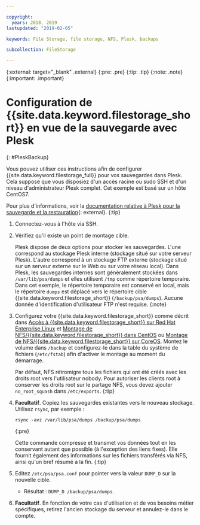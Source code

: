 ```yaml
---

copyright:
  years: 2018, 2019
lastupdated: "2019-02-05"

keywords: File Storage, file storage, NFS, Plesk, backups

subcollection: FileStorage

---
```

{:external: target="_blank" .external}
{:pre: .pre}
{:tip: .tip}
{:note: .note}
{:important: .important}

# Configuration de {{site.data.keyword.filestorage_short}} en vue de la sauvegarde avec Plesk
{: #PleskBackup}

Vous pouvez utiliser ces instructions afin de configurer {{site.data.keyword.filestorage_full}} pour vos sauvegardes dans Plesk. Cela suppose que vous disposiez d'un accès racine ou sudo SSH et d'un niveau d'administrateur Plesk complet. Cet exemple est basé sur un hôte CentOS7.

Pour plus d'informations, voir la [documentation relative à Plesk pour la sauvegarde et la restauration](https://docs.plesk.com/en-US/12.5/administrator-guide/backing-up-and-restoration.59256/){: external}.
{:tip}

1. Connectez-vous à l'hôte via SSH.
2. Vérifiez qu'il existe un point de montage cible. <br />

   Plesk dispose de deux options pour stocker les sauvegardes. L'une correspond au stockage Plesk interne (stockage situé sur votre serveur Plesk). L'autre correspond à un stockage FTP externe (stockage situé sur un serveur externe sur le Web ou sur votre réseau local). Dans Plesk, les sauvegardes internes sont généralement stockées dans `/var/lib/psa/dumps` et elles utilisent `/tmp` comme répertoire temporaire. Dans cet exemple, le répertoire temporaire est conservé en local, mais le répertoire `dumps` est déplacé vers le répertoire cible {{site.data.keyword.filestorage_short}} (`/backup/psa/dumps`). Aucune donnée d'identification d'utilisateur FTP n'est requise.
   {:note}
3. Configurez votre {{site.data.keyword.filestorage_short}} comme décrit dans [Accès à {{site.data.keyword.filestorage_short}} sur Red Hat Enterprise Linux](/docs/infrastructure/FileStorage?topic=FileStorage-mountingLinux) et [Montage de NFS/{{site.data.keyword.filestorage_short}} dans CentOS](/docs/infrastructure/FileStorage?topic=FileStorage-mountingCentOS) ou [Montage de NFS/{{site.data.keyword.filestorage_short}} sur CoreOS](/docs/infrastructure/FileStorage?topic=FileStorage-mountingCoreOS). Montez le volume dans `/backup` et configurez-le dans la table du système de fichiers (`/etc/fstab`) afin d'activer le montage au moment du démarrage. <br />

   Par défaut, NFS rétromigre tous les fichiers qui ont été créés avec les droits root vers l'utilisateur nobody. Pour autoriser les clients root à conserver les droits root sur le partage NFS, vous devez ajouter `no_root_squash` dans `/etc/exports`.
   {:tip}
4. **Facultatif**. Copiez les sauvegardes existantes vers le nouveau stockage. Utilisez `rsync`, par exemple :
   ```
   rsync -avz /var/lib/psa/dumps /backup/psa/dumps
   ```
   {:pre}

   Cette commande compresse et transmet vos données tout en les conservant autant que possible (à l'exception des liens fixes). Elle fournit également des informations sur les fichiers transférés via NFS, ainsi qu'un bref résumé à la fin.
   {:tip}
5. Editez `/etc/psa/psa.conf` pour pointer vers la valeur `DUMP_D` sur la nouvelle cible.
    - Résultat : `DUMP_D /backup/psa/dumps`.
6. **Facultatif**. En fonction de votre cas d'utilisation et de vos besoins métier spécifiques, retirez l'ancien stockage du serveur et annulez-le dans le compte.
